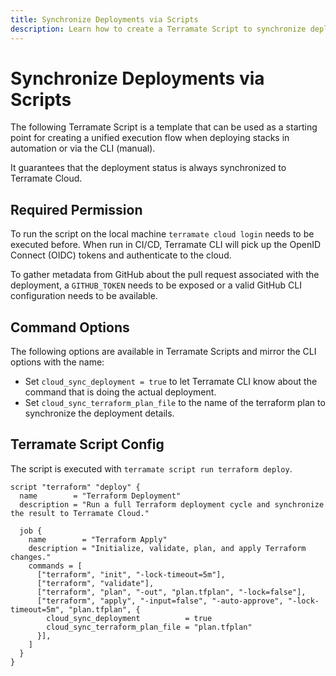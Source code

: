 ```yaml
---
title: Synchronize Deployments via Scripts
description: Learn how to create a Terramate Script to synchronize deployment status, logs and details with Terramate CLI to Terramate Cloud in automation.
---
```


# Synchronize Deployments via Scripts

The following Terramate Script is a template that can be used as a starting point for creating a unified execution flow when deploying stacks in automation or via the CLI (manual).

It guarantees that the deployment status is always synchronized to Terramate Cloud.

## Required Permission

To run the script on the local machine `terramate cloud login` needs to be executed before.
When run in CI/CD, Terramate CLI will pick up the OpenID Connect (OIDC) tokens and authenticate to the cloud.

To gather metadata from GitHub about the pull request associated with the deployment, a `GITHUB_TOKEN` needs to be exposed or a valid GitHub CLI configuration needs to be available.

## Command Options

The following options are available in Terramate Scripts and mirror the CLI options with the name:

- Set `cloud_sync_deployment = true` to let Terramate CLI know about the command that is doing the actual deployment.
- Set `cloud_sync_terraform_plan_file` to the name of the terraform plan to synchronize the deployment details.

## Terramate Script Config

The script is executed with `terramate script run terraform deploy`.

```hcl
script "terraform" "deploy" {
  name        = "Terraform Deployment"
  description = "Run a full Terraform deployment cycle and synchronize the result to Terramate Cloud."

  job {
    name        = "Terraform Apply"
    description = "Initialize, validate, plan, and apply Terraform changes."
    commands = [
      ["terraform", "init", "-lock-timeout=5m"],
      ["terraform", "validate"],
      ["terraform", "plan", "-out", "plan.tfplan", "-lock=false"],
      ["terraform", "apply", "-input=false", "-auto-approve", "-lock-timeout=5m", "plan.tfplan", {
        cloud_sync_deployment          = true
        cloud_sync_terraform_plan_file = "plan.tfplan"
      }],
    ]
  }
}
```
